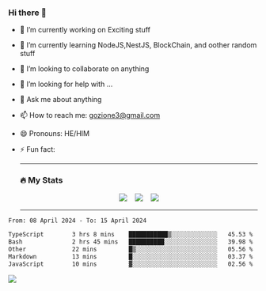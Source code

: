 ### Hi there 👋

<!--
**charlieScript/charlieScript** is a ✨ _special_ ✨ repository because its `README.md` (this file) appears on your GitHub profile.

Here are some ideas to get you started: -->

- 🔭 I’m currently working on Exciting stuff
- 🌱 I’m currently learning NodeJS,NestJS, BlockChain, and oother random stuff
- 👯 I’m looking to collaborate on anything
- 🤔 I’m looking for help with ...
- 💬 Ask me about anything
- 📫 How to reach me: gozione3@gmail.com
- 😄 Pronouns: HE/HIM
- ⚡ Fun fact:


  ---

  ### :fire: My Stats

  <div id="stats" align="center">
  <img src="http://github-readme-streak-stats.herokuapp.com?user=charlieScript&theme=dark&date_format=M%20j%5B%2C%20Y%5D" />&nbsp;&nbsp;&nbsp;
  <img src="https://github-readme-stats.vercel.app/api/top-langs/?username=charlieScript&layout=compact&theme=vision-friendly-dark"/>&nbsp;&nbsp;&nbsp;
  <img src="https://github-readme-stats.vercel.app/api?username=charlieScript&show_icons=true&theme=radical"/>
  </div>

  ---



<!--START_SECTION:waka-->

```txt
From: 08 April 2024 - To: 15 April 2024

TypeScript        3 hrs 8 mins    ███████████▒░░░░░░░░░░░░░   45.53 %
Bash              2 hrs 45 mins   ██████████░░░░░░░░░░░░░░░   39.98 %
Other             22 mins         █▒░░░░░░░░░░░░░░░░░░░░░░░   05.56 %
Markdown          13 mins         █░░░░░░░░░░░░░░░░░░░░░░░░   03.37 %
JavaScript        10 mins         ▓░░░░░░░░░░░░░░░░░░░░░░░░   02.56 %
```

<!--END_SECTION:waka-->
![](https://komarev.com/ghpvc/?username=charlieScript)
